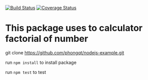 [![Build Status](https://travis-ci.org/phongqt/nodejs-example.svg?branch=master)](https://travis-ci.org/phongqt/nodejs-example)
[![Coverage Status](https://coveralls.io/repos/github/phongqt/nodejs-example/badge.svg?branch=master)](https://coveralls.io/github/phongqt/nodejs-example?branch=master)
# This package uses to calculator factorial of number

git clone https://github.com/phongqt/nodejs-example.git

run `npm install` to install package

run `npm test` to test

